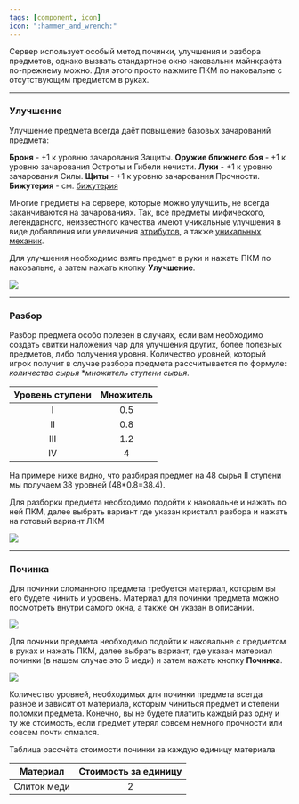 ```yaml
---
tags: [component, icon] 
icon: ":hammer_and_wrench:"
---
```


Сервер использует особый метод починки, улучшения и разбора предметов, однако вызвать стандартное окно наковальни майнкрафта по-прежнему можно. Для этого просто нажмите ПКМ по наковальне с отсутствующим предметом в руках.

- - - - - - - - - - - - - - - - - - - - - - - - - - - - - - - - - - - - 

### **Улучшение** 
Улучшение предмета всегда даёт повышение базовых зачарований предмета:

**Броня** - +1 к уровню зачарования Защиты.
**Оружие ближнего боя** - +1 к уровню зачарования Остроты и Гибели нечисти.
**Луки** - +1 к уровню зачарования Силы.
**Щиты** - +1 к уровню зачарования Прочности.
**Бижутерия** - см. [бижутерия](https://wiki.warmine.ru/rpg-%D0%BC%D0%B8%D1%80/%D0%B8%D0%B3%D1%80%D0%BE%D0%B2%D1%8B%D0%B5-%D0%BF%D1%80%D0%B5%D0%B4%D0%BC%D0%B5%D1%82%D1%8B/%D1%81%D0%BD%D0%B0%D1%80%D1%8F%D0%B6%D0%B5%D0%BD%D0%B8%D0%B5/%D0%B1%D0%B8%D0%B6%D1%83%D1%82%D0%B5%D1%80%D0%B8%D1%8F/ "бижутерия")

Многие предметы на сервере, которые можно улучшить, не всегда заканчиваются на зачарованиях. Так, все предметы мифического, легендарного, неизвестного качества имеют уникальные улучшения в виде добавления или увеличения [атрибутов](https://wiki.warmine.ru/rpg-%D0%BC%D0%B8%D1%80/%D1%85%D0%B0%D1%80%D0%B0%D0%BA%D1%82%D0%B5%D1%80%D0%B8%D1%81%D1%82%D0%B8%D0%BA%D0%B8-%D0%B8%D0%B3%D1%80%D0%BE%D0%BA%D0%B0/%D0%B0%D1%82%D1%80%D0%B8%D0%B1%D1%83%D1%82%D1%8B-%D0%B7%D0%B0%D1%87%D0%B0%D1%80%D0%BE%D0%B2%D0%B0%D0%BD%D0%B8%D1%8F/ "атрибутов"), а также [уникальных механик](https://wiki.warmine.ru/rpg-%D0%BC%D0%B8%D1%80/%D0%B8%D0%B3%D1%80%D0%BE%D0%B2%D1%8B%D0%B5-%D0%BF%D1%80%D0%B5%D0%B4%D0%BC%D0%B5%D1%82%D1%8B/%D1%81%D0%BD%D0%B0%D1%80%D1%8F%D0%B6%D0%B5%D0%BD%D0%B8%D0%B5/%D1%83%D0%BD%D0%B8%D0%BA%D0%B0%D0%BB%D1%8C%D0%BD%D1%8B%D0%B5-%D0%BF%D1%80%D0%B5%D0%B4%D0%BC%D0%B5%D1%82%D1%8B/ "уникальных механик").

Для улучшения необходимо взять предмет в руки и нажать ПКМ по наковальне, а затем нажать кнопку **Улучшение**.

![](https://i.imgur.com/kpMZF9I.gif)

- - - - - - - - - - - - - - - - - - - - - - - - - - - - - - - - - - - - 

### **Разбор** 

Разбор предмета особо полезен в случаях, если вам необходимо создать свитки наложения чар для улучшения других, более полезных предметов, либо получения уровня. Количество уровней, который игрок получит в случае разбора предмета рассчитывается по формуле: *количество сырья*  **множитель ступени сырья*.

| Уровень ступени | Множитель  |
| :------------: | :------------: |
| I  | 0.5  |
| II  | 0.8  |
| III  | 1.2  |
| IV  | 4  |

На примере ниже видно, что разбирая предмет на 48 сырья II ступени мы получаем 38 уровней (48*0.8=38.4).

Для разборки предмета необходимо подойти к наковальне и нажать по ней ПКМ, далее выбрать вариант где указан кристалл разбора и нажать на готовый вариант ЛКМ

![](https://i.imgur.com/XHjbAzW.gif)

- - - - - - - - - - - - - - - - - - - - - - - - - - - - - - - - - - - - 


### **Починка** 

Для починки сломанного предмета требуется материал, которым вы его будете чинить и уровень. Материал для починки предмета можно посмотреть внутри самого окна, а также он указан в описании.

![](https://i.imgur.com/sfKqUdG.png)

Для починки предмета необходимо подойти к наковальне с предметом в руках и нажать ПКМ, далее выбрать вариант, где указан материал починки (в нашем случае это 6 меди) и затем нажать кнопку **Починка**.

![](https://i.imgur.com/QeYkbfl.gif)

Количество уровней, необходимых для починки предмета всегда разное и зависит от материала, которым чиниться предмет и степени поломки предмета. Конечно, вы не будете платить каждый раз одну и ту же стоимость, если предмет утерял совсем немного прочности или совсем почти слмался.

Таблица рассчёта стоимости починки за каждую единицу материала

| Материал  | Стоимость за единицу |
| :------------: | :------------: |
| Слиток меди  | 2  |
